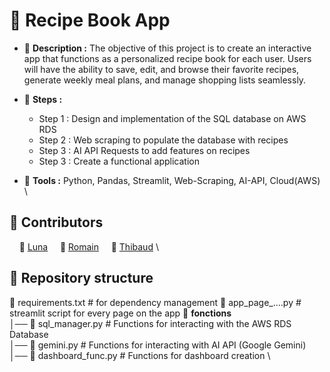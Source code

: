 # 📘 Recipe Book App

- 📄 **Description :** The objective of this project is to create an interactive app that functions as a personalized recipe book for each user. Users will have the ability to save, edit, and browse their favorite recipes, generate weekly meal plans, and manage shopping lists seamlessly.

- 🚩 **Steps :**
  -  Step 1 : Design and implementation of the SQL database on AWS RDS
  -  Step 2 : Web scraping to populate the database with recipes
  -  Step 3 : AI API Requests to add features on recipes
  -  Step 3 : Create a functional application
    
- 🔧 **Tools :** Python, Pandas, Streamlit, Web-Scraping, AI-API, Cloud(AWS)
\

 
## 👋 Contributors

&nbsp;&nbsp;&nbsp; 👩 [Luna](https://github.com/LunaGTN)  &nbsp;&nbsp;&nbsp;   🧑 [Romain](https://github.com/Romain-Data)  &nbsp;&nbsp;&nbsp;  🧑 [Thibaud](https://github.com/Thibaud-TR)
\


## 📂 Repository structure

📄 requirements.txt  # for dependency management
📄 app_page_....py  # streamlit script for every page on the app
📁 **fonctions** \
│── 📄 sql_manager.py  # Functions for interacting with the AWS RDS Database \
│── 📄 gemini.py  # Functions for interacting with AI API (Google Gemini) \
│── 📄 dashboard_func.py # Functions for dashboard creation \
 
